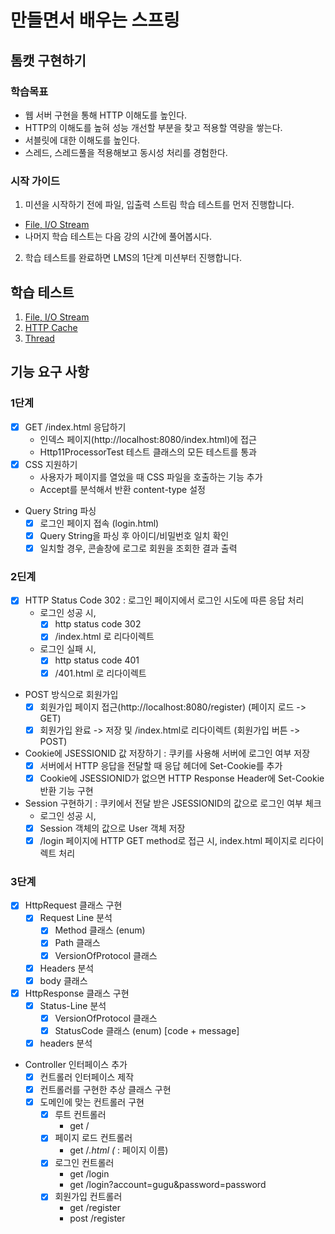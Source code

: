 # 만들면서 배우는 스프링

## 톰캣 구현하기

### 학습목표

- 웹 서버 구현을 통해 HTTP 이해도를 높인다.
- HTTP의 이해도를 높혀 성능 개선할 부분을 찾고 적용할 역량을 쌓는다.
- 서블릿에 대한 이해도를 높인다.
- 스레드, 스레드풀을 적용해보고 동시성 처리를 경험한다.

### 시작 가이드

1. 미션을 시작하기 전에 파일, 입출력 스트림 학습 테스트를 먼저 진행합니다.

- [File, I/O Stream](study/src/test/java/study)
- 나머지 학습 테스트는 다음 강의 시간에 풀어봅시다.

2. 학습 테스트를 완료하면 LMS의 1단계 미션부터 진행합니다.

## 학습 테스트

1. [File, I/O Stream](study/src/test/java/study)
2. [HTTP Cache](study/src/test/java/cache)
3. [Thread](study/src/test/java/thread)

## 기능 요구 사항

### 1단계

- [x] GET /index.html 응답하기
  - 인덱스 페이지(http://localhost:8080/index.html)에 접근
  - Http11ProcessorTest 테스트 클래스의 모든 테스트를 통과
- [x] CSS 지원하기
  - 사용자가 페이지를 열었을 때 CSS 파일을 호출하는 기능 추가
  - Accept를 분석해서 반환 content-type 설정
- Query String 파싱
  - [x] 로그인 페이지 접속 (login.html)
  - [x] Query String을 파싱 후 아이디/비밀번호 일치 확인
  - [x] 일치할 경우, 콘솔창에 로그로 회원을 조회한 결과 출력

### 2딘계

- [x] HTTP Status Code 302 : 로그인 페이지에서 로그인 시도에 따른 응답 처리
  - 로그인 성공 시,
    - [x] http status code 302
    - [x] /index.html 로 리다이렉트
  - 로그인 실패 시,
    - [x] http status code 401
    - [x] /401.html 로 리다이렉트

- POST 방식으로 회원가입
  - [x] 회원가입 페이지 접근(http://localhost:8080/register) (페이지 로드 -> GET)
  - [x] 회원가입 완료 -> 저장 및 /index.html로 리다이렉트 (회원가입 버튼 -> POST)

- Cookie에 JSESSIONID 값 저장하기 : 쿠키를 사용해 서버에 로그인 여부 저장
  - [x] 서버에서 HTTP 응답을 전달할 때 응답 헤더에 Set-Cookie를 추가
  - [x] Cookie에 JSESSIONID가 없으면 HTTP Response Header에 Set-Cookie 반환 기능 구현

- Session 구현하기 : 쿠키에서 전달 받은 JSESSIONID의 값으로 로그인 여부 체크
  - 로그인 성공 시,
  - [x] Session 객체의 값으로 User 객체 저장
  - [x] /login 페이지에 HTTP GET method로 접근 시, index.html 페이지로 리다이렉트 처리

### 3단계

- [x] HttpRequest 클래스 구현
  - [x] Request Line 분석
    - [x] Method 클래스 (enum)
    - [x] Path 클래스
    - [x] VersionOfProtocol 클래스
  - [x] Headers 분석
  - [x] body 클래스

- [x] HttpResponse 클래스 구현
  - [x] Status-Line 분석
    - [x] VersionOfProtocol 클래스
    - [x] StatusCode 클래스 (enum) [code + message]
  - [x] headers 분석

- Controller 인터페이스 추가
  - [x] 컨트롤러 인터페이스 제작
  - [x] 컨트롤러를 구현한 추상 클래스 구현
  - [x] 도메인에 맞는 컨트롤러 구현
    - [x] 루트 컨트롤러
      - get /
    - [x] 페이지 로드 컨트롤러
      - get /*.html (* : 페이지 이름)
    - [x] 로그인 컨트롤러
      - get /login
      - get /login?account=gugu&password=password
    - [x] 회원가입 컨트롤러
      - get /register
      - post /register
